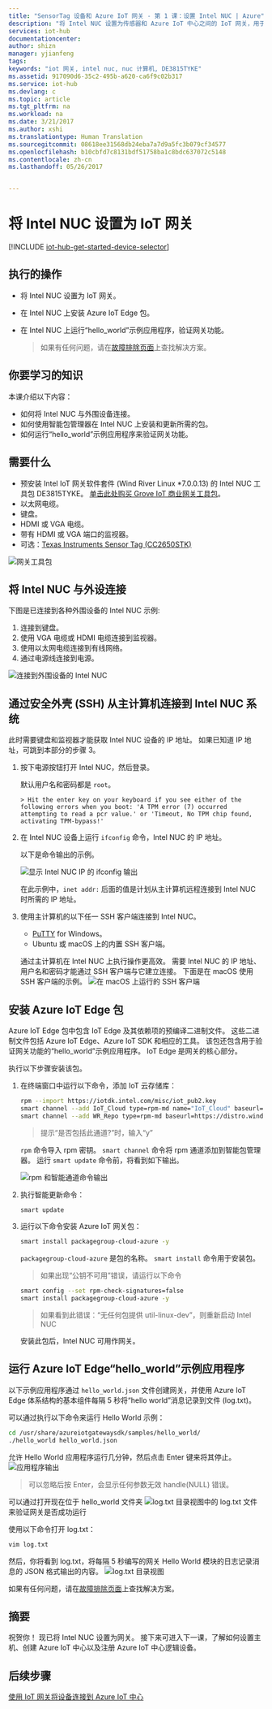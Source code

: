 ```yaml
---
title: "SensorTag 设备和 Azure IoT 网关 - 第 1 课：设置 Intel NUC | Azure"
description: "将 Intel NUC 设置为传感器和 Azure IoT 中心之间的 IoT 网关，用于收集传感器信息并将其发送到 IoT 中心。"
services: iot-hub
documentationcenter: 
author: shizn
manager: yjianfeng
tags: 
keywords: "iot 网关, intel nuc, nuc 计算机, DE3815TYKE"
ms.assetid: 917090d6-35c2-495b-a620-ca6f9c02b317
ms.service: iot-hub
ms.devlang: c
ms.topic: article
ms.tgt_pltfrm: na
ms.workload: na
ms.date: 3/21/2017
ms.author: xshi
ms.translationtype: Human Translation
ms.sourcegitcommit: 08618ee31568db24eba7a7d9a5fc3b079cf34577
ms.openlocfilehash: b10cbfd7c8131bdf51758ba1c8bdc637072c5148
ms.contentlocale: zh-cn
ms.lasthandoff: 05/26/2017


---
```

# <a name="set-up-intel-nuc-as-an-iot-gateway"></a>将 Intel NUC 设置为 IoT 网关
[!INCLUDE [iot-hub-get-started-device-selector](../../includes/iot-hub-get-started-device-selector.md)]

## <a name="what-you-will-do"></a>执行的操作

- 将 Intel NUC 设置为 IoT 网关。
- 在 Intel NUC 上安装 Azure IoT Edge 包。
- 在 Intel NUC 上运行“hello_world”示例应用程序，验证网关功能。

  > 如果有任何问题，请在[故障排除页面](./iot-hub-gateway-kit-c-troubleshooting.md)上查找解决方案。

## <a name="what-you-will-learn"></a>你要学习的知识

本课介绍以下内容：

- 如何将 Intel NUC 与外围设备连接。
- 如何使用智能包管理器在 Intel NUC 上安装和更新所需的包。
- 如何运行“hello_world”示例应用程序来验证网关功能。

## <a name="what-you-need"></a>需要什么

- 预安装 Intel IoT 网关软件套件 (Wind River Linux *7.0.0.13) 的 Intel NUC 工具包 DE3815TYKE。 [单击此处购买 Grove IoT 商业网关工具包](https://www.seeedstudio.com/Grove-IoT-Commercial-Gateway-Kit-p-2724.html)。
- 以太网电缆。
- 键盘。
- HDMI 或 VGA 电缆。
- 带有 HDMI 或 VGA 端口的监视器。
- 可选：[Texas Instruments Sensor Tag (CC2650STK)](http://www.ti.com/tool/cc2650stk)

![网关工具包](./media/iot-hub-gateway-kit-lessons/lesson1/kit.png)

## <a name="connect-intel-nuc-with-the-peripherals"></a>将 Intel NUC 与外设连接

下图是已连接到各种外围设备的 Intel NUC 示例:

1. 连接到键盘。
2. 使用 VGA 电缆或 HDMI 电缆连接到监视器。
3. 使用以太网电缆连接到有线网络。
4. 通过电源线连接到电源。

![连接到外围设备的 Intel NUC](./media/iot-hub-gateway-kit-lessons/lesson1/nuc.png)

## <a name="connect-to-the-intel-nuc-system-from-host-computer-via-secure-shell-ssh"></a>通过安全外壳 (SSH) 从主计算机连接到 Intel NUC 系统

此时需要键盘和监视器才能获取 Intel NUC 设备的 IP 地址。 如果已知道 IP 地址，可跳到本部分的步骤 3。

1. 按下电源按钮打开 Intel NUC，然后登录。

   默认用户名和密码都是 `root`。

       > Hit the enter key on your keyboard if you see either of the following errors when you boot: 'A TPM error (7) occurred attempting to read a pcr value.' or 'Timeout, No TPM chip found, activating TPM-bypass!'

2. 在 Intel NUC 设备上运行 `ifconfig` 命令，Intel NUC 的 IP 地址。

   以下是命令输出的示例。

   ![显示 Intel NUC IP 的 ifconfig 输出](./media/iot-hub-gateway-kit-lessons/lesson1/ifconfig.png)

   在此示例中，`inet addr:` 后面的值是计划从主计算机远程连接到 Intel NUC 时所需的 IP 地址。

3. 使用主计算机的以下任一 SSH 客户端连接到 Intel NUC。

    - [PuTTY](http://www.putty.org/) for Windows。
    - Ubuntu 或 macOS 上的内置 SSH 客户端。

   通过主计算机在 Intel NUC 上执行操作更高效。 需要 Intel NUC 的 IP 地址、用户名和密码才能通过 SSH 客户端与它建立连接。 下面是在 macOS 使用 SSH 客户端的示例。
   ![在 macOS 上运行的 SSH 客户端](./media/iot-hub-gateway-kit-lessons/lesson1/ssh.png)

## <a name="install-the-azure-iot-edge-package"></a>安装 Azure IoT Edge 包

Azure IoT Edge 包中包含 IoT Edge 及其依赖项的预编译二进制文件。 这些二进制文件包括 Azure IoT Edge、Azure IoT SDK 和相应的工具。 该包还包含用于验证网关功能的“hello_world”示例应用程序。 IoT Edge 是网关的核心部分。 

执行以下步骤安装该包。

1. 在终端窗口中运行以下命令，添加 IoT 云存储库：

   ```bash
   rpm --import https://iotdk.intel.com/misc/iot_pub2.key
   smart channel --add IoT_Cloud type=rpm-md name="IoT_Cloud" baseurl=http://iotdk.intel.com/repos/iot-cloud/wrlinux7/rcpl13/ -y
   smart channel --add WR_Repo type=rpm-md baseurl=https://distro.windriver.com/release/idp-3-xt/public_feeds/WR-IDP-3-XT-Intel-Baytrail-public-repo/RCPL13/corei7_64/
   ```

   > 提示“是否包括此通道?”时，输入“y”

   `rpm` 命令导入 rpm 密钥。 `smart channel` 命令将 rpm 通道添加到智能包管理器。 运行 `smart update` 命令前，将看到如下输出。

   ![rpm 和智能通道命令输出](./media/iot-hub-gateway-kit-lessons/lesson1/rpm_smart_channel.png)

2. 执行智能更新命令：

   ```bash
   smart update
   ```

3. 运行以下命令安装 Azure IoT 网关包：

   ```bash
   smart install packagegroup-cloud-azure -y
   ```

   `packagegroup-cloud-azure` 是包的名称。 `smart install` 命令用于安装包。

    > 如果出现“公钥不可用”错误，请运行以下命令

    ```bash
    smart config --set rpm-check-signatures=false
    smart install packagegroup-cloud-azure -y
    ```
    > 如果看到此错误：“无任何包提供 util-linux-dev”，则重新启动 Intel NUC

   安装此包后，Intel NUC 可用作网关。

## <a name="run-the-azure-iot-edge-helloworld-sample-application"></a>运行 Azure IoT Edge“hello_world”示例应用程序

以下示例应用程序通过 `hello_world.json` 文件创建网关，并使用 Azure IoT Edge 体系结构的基本组件每隔 5 秒将“hello world”消息记录到文件 (log.txt)。

可以通过执行以下命令来运行 Hello World 示例：

```bash
cd /usr/share/azureiotgatewaysdk/samples/hello_world/
./hello_world hello_world.json
```

允许 Hello World 应用程序运行几分钟，然后点击 Enter 键来将其停止。
![应用程序输出](./media/iot-hub-gateway-kit-lessons/lesson1/hello_world.png)

> 可以忽略后按 Enter，会显示任何参数无效 handle(NULL) 错误。

可以通过打开现在位于 hello_world 文件夹 ![log.txt 目录视图](./media/iot-hub-gateway-kit-lessons/lesson1/logtxtdir.png)中的 log.txt 文件来验证网关是否成功运行

使用以下命令打开 log.txt：

```bash
vim log.txt
```

然后，你将看到 log.txt，将每隔 5 秒编写的网关 Hello World 模块的日志记录消息的 JSON 格式输出的内容。
![log.txt 目录视图](./media/iot-hub-gateway-kit-lessons/lesson1/logtxtview.png)

如果有任何问题，请在[故障排除页面](./iot-hub-gateway-kit-c-troubleshooting.md)上查找解决方案。

## <a name="summary"></a>摘要

祝贺你！ 现已将 Intel NUC 设置为网关。 接下来可进入下一课，了解如何设置主机、创建 Azure IoT 中心以及注册 Azure IoT 中心逻辑设备。

## <a name="next-steps"></a>后续步骤
[使用 IoT 网关将设备连接到 Azure IoT 中心](./iot-hub-gateway-kit-c-iot-gateway-connect-device-to-cloud.md)


